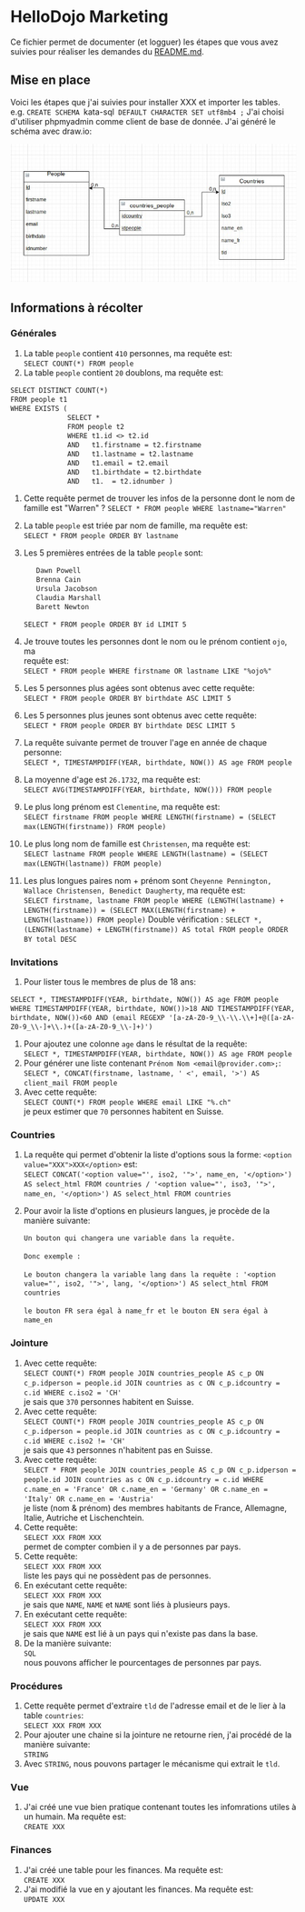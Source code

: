 # HelloDojo Marketing

Ce fichier permet de documenter (et logguer) les étapes que vous avez suivies
pour réaliser les demandes du [README.md](README.md).

## Mise en place

Voici les étapes que j'ai suivies pour installer XXX et importer les tables.
e.g. `CREATE SCHEMA `kata-sql` DEFAULT CHARACTER SET utf8mb4 ;`
J'ai choisi d'utiliser phpmyadmin comme client de base de donnée.
J'ai généré le schéma avec draw.io:

![Mon MLD](schema.jpg 'Mon MLD généré avec draw.io')

## Informations à récolter

### Générales

1. La table `people` contient `410` personnes, ma requête est:  
   `SELECT COUNT(*) FROM people`
1. La table `people` contient `20` doublons, ma requête est:

```
SELECT DISTINCT COUNT(*)
FROM people t1
WHERE EXISTS (
              SELECT *
              FROM people t2
              WHERE t1.id <> t2.id
              AND   t1.firstname = t2.firstname
              AND   t1.lastname = t2.lastname
              AND   t1.email = t2.email
			  AND   t1.birthdate = t2.birthdate
			  AND   t1.  = t2.idnumber )
```

1. Cette requête permet de trouver les infos de la personne dont le nom de
   famille est "Warren" ?
   `SELECT * FROM people WHERE lastname="Warren"`
1. La table `people` est triée par nom de famille, ma requête est:  
   `SELECT * FROM people ORDER BY lastname`
1. Les 5 premières entrées de la table `people` sont:

   ```
      Dawn Powell
      Brenna Cain
      Ursula Jacobson
      Claudia Marshall
      Barett Newton
   ```

   `SELECT * FROM people ORDER BY id LIMIT 5`

1. Je trouve toutes les personnes dont le nom ou le prénom contient `ojo`, ma  
   requête est:  
   `SELECT * FROM people WHERE firstname OR lastname LIKE "%ojo%"`
1. Les 5 personnes plus agées sont obtenus avec cette requête:  
   `SELECT * FROM people ORDER BY birthdate ASC LIMIT 5`
1. Les 5 personnes plus jeunes sont obtenus avec cette requête:  
   `SELECT * FROM people ORDER BY birthdate DESC LIMIT 5`
1. La requête suivante permet de trouver l'age en année de chaque personne:  
   `SELECT *, TIMESTAMPDIFF(YEAR, birthdate, NOW()) AS age FROM people`
1. La moyenne d'age est `26.1732`, ma requête est:  
   `SELECT AVG(TIMESTAMPDIFF(YEAR, birthdate, NOW())) FROM people`
1. Le plus long prénom est `Clementine`, ma requête est:  
   `SELECT firstname FROM people WHERE LENGTH(firstname) = (SELECT max(LENGTH(firstname)) FROM people)`
1. Le plus long nom de famille est `Christensen`, ma requête est:  
   `SELECT lastname FROM people WHERE LENGTH(lastname) = (SELECT max(LENGTH(lastname)) FROM people)`
1. Les plus longues paires nom + prénom sont `Cheyenne Pennington, Wallace Christensen, Benedict Daugherty`, ma requête est:  
   `SELECT firstname, lastname FROM people WHERE (LENGTH(lastname) + LENGTH(firstname)) = (SELECT MAX(LENGTH(firstname) + LENGTH(lastname)) FROM people)`
   Double vérification :
   `SELECT *, (LENGTH(lastname) + LENGTH(firstname)) AS total FROM people ORDER BY total DESC`

### Invitations

1. Pour lister tous le membres de plus de 18 ans:

```
SELECT *, TIMESTAMPDIFF(YEAR, birthdate, NOW()) AS age FROM people
WHERE TIMESTAMPDIFF(YEAR, birthdate, NOW())>18 AND TIMESTAMPDIFF(YEAR, birthdate, NOW())<60 AND (email REGEXP '[a-zA-Z0-9_\\-\\.\\+]+@([a-zA-Z0-9_\\-]+\\.)+([a-zA-Z0-9_\\-]+)')
```

1. Pour ajoutez une colonne `age` dans le résultat de la requête:  
   `SELECT *, TIMESTAMPDIFF(YEAR, birthdate, NOW()) AS age FROM people`
1. Pour générer une liste contenant `Prénom Nom <email@provider.com>;`:  
   `SELECT *, CONCAT(firstname, lastname, ' <', email, '>') AS client_mail FROM people`
1. Avec cette requête:  
    `SELECT COUNT(*) FROM people WHERE email LIKE "%.ch"`  
   je peux estimer que `70` personnes habitent en Suisse.

### Countries

1. La requête qui permet d'obtenir la liste d'options
   sous la forme: `<option value="XXX">XXX</option>` est:  
   `SELECT CONCAT('<option value="', iso2, '">', name_en, '</option>') AS select_html FROM countries / '<option value="', iso3, '">', name_en, '</option>') AS select_html FROM countries`
1. Pour avoir la liste d'options en plusieurs langues, je procède de la manière suivante:

   ```
   Un bouton qui changera une variable dans la requête.

   Donc exemple :

   Le bouton changera la variable lang dans la requête : '<option value="', iso2, '">', lang, '</option>') AS select_html FROM countries

   le bouton FR sera égal à name_fr et le bouton EN sera égal à name_en
   ```

### Jointure

1. Avec cette requête:  
    `SELECT COUNT(*) FROM people JOIN countries_people AS c_p ON c_p.idperson = people.id JOIN countries as c ON c_p.idcountry = c.id WHERE c.iso2 = 'CH'`  
   je sais que `370` personnes habitent en Suisse.
1. Avec cette requête:  
    `SELECT COUNT(*) FROM people JOIN countries_people AS c_p ON c_p.idperson = people.id JOIN countries as c ON c_p.idcountry = c.id WHERE c.iso2 != 'CH'`  
   je sais que `43` personnes n'habitent pas en Suisse.
1. Avec cette requête:  
    `SELECT * FROM people JOIN countries_people AS c_p ON c_p.idperson = people.id JOIN countries as c ON c_p.idcountry = c.id WHERE c.name_en = 'France' OR c.name_en = 'Germany' OR c.name_en = 'Italy' OR c.name_en = 'Austria'`  
   je liste (nom & prénom) des membres habitants de France, Allemagne, Italie, Autriche
   et Lischenchtein.
1. Cette requête:  
    `SELECT XXX FROM XXX`  
   permet de compter combien il y a de personnes par pays.
1. Cette requête:  
    `SELECT XXX FROM XXX`  
   liste les pays qui ne possèdent pas de personnes.
1. En exécutant cette requête:  
    `SELECT XXX FROM XXX`  
   je sais que `NAME`, `NAME` et `NAME` sont liés à plusieurs pays.
1. En exécutant cette requête:  
    `SELECT XXX FROM XXX`  
   je sais que `NAME` est lié à un pays qui n'existe pas dans la base.
1. De la manière suivante:  
    `SQL`  
   nous pouvons afficher le pourcentages de personnes par pays.

### Procédures

1. Cette requête permet d'extraire `tld` de l'adresse email et de le lier à la
   table `countries`:  
    `SELECT XXX FROM XXX`
1. Pour ajouter une chaine si la jointure ne retourne rien, j'ai procédé de la
   manière suivante:  
    `STRING`
1. Avec `STRING`, nous pouvons partager le mécanisme qui extrait le `tld`.

### Vue

1. J'ai créé une vue bien pratique contenant toutes les infomrations utiles à
   un humain. Ma requête est:  
   `CREATE XXX`

### Finances

1. J'ai créé une table pour les finances. Ma requête est:  
   `CREATE XXX`
1. J'ai modifié la vue en y ajoutant les finances. Ma requête est:  
   `UPDATE XXX`

